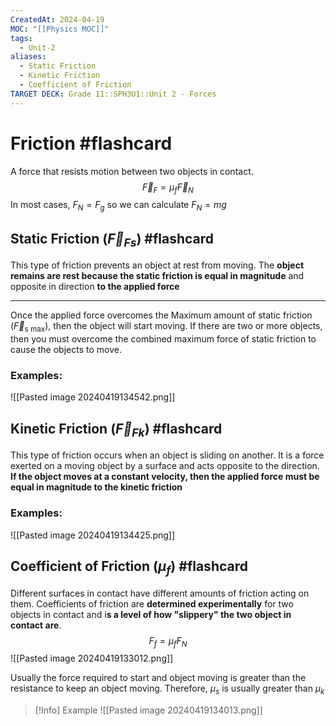 ```yaml
---
CreatedAt: 2024-04-19
MOC: "[[Physics MOC]]"
tags:
  - Unit-2
aliases:
  - Static Friction
  - Kinetic Friction
  - Coefficient of Friction
TARGET DECK: Grade 11::SPH3U1::Unit 2 - Forces
---
```


# Friction #flashcard 
A force that resists motion between two objects in contact.
$$\vec{F}_{F} = \mu_{f}\vec{F}_{N}$$
In most cases, $F_{N} = F_{g}$ so we can calculate $F_N = mg$
<!--ID: 1718370433113-->


## Static Friction ($\vec{F}_{{Fs}}$) #flashcard 
This type of friction prevents an object at rest from moving. The **object remains are rest because the static friction is equal in magnitude** and opposite in direction **to the applied force**
___
Once the applied force overcomes the Maximum amount of static friction ($\vec{F}_{\text{s max}}$), then the object will start moving. If there are two or more objects, then you must overcome the combined maximum force of static friction to cause the objects to move.
<!--ID: 1718370433116-->


### Examples:
![[Pasted image 20240419134542.png]]

## Kinetic Friction ($\vec{F}_{{Fk}}$) #flashcard 
This type of friction occurs when an object is sliding on another. It is a force exerted on a moving object by a surface and acts opposite to the direction. **If the object moves at a constant velocity, then the applied force must be equal in magnitude to the kinetic friction**
<!--ID: 1718370433119-->


### Examples:
![[Pasted image 20240419134425.png]]

## Coefficient of Friction ($\mu _f$) #flashcard 
Different surfaces in contact have different amounts of friction acting on them.
Coefficients of friction are **determined experimentally** for two objects in contact and i**s a level of how "slippery" the two object in contact are**.
$$F_{f} = \mu_{f}F_{N}$$
![[Pasted image 20240419133012.png]]
<!--ID: 1718370433130-->


Usually the force required to start and object moving is greater than the resistance to keep an object moving. Therefore, $\mu_s$ is usually greater than $\mu_k$ 


> [!Info] Example
> ![[Pasted image 20240419134013.png]]

